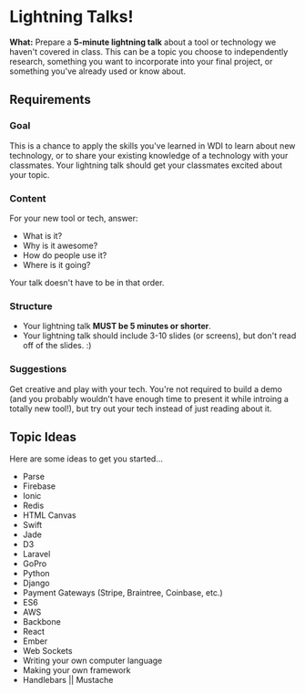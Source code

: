 # Lightning Talks!

**What:** Prepare a **5-minute lightning talk** about a tool or technology we haven't covered in class. This can be a topic you choose to independently research, something you want to incorporate into your final project, or something you've already used or know about.

## Requirements

### Goal

This is a chance to apply the skills you've learned in WDI to learn about new technology, or to share your existing knowledge of a technology with your classmates. Your lightning talk should get your classmates excited about your topic.

### Content

For your new tool or tech, answer:

* What is it?
* Why is it awesome?
* How do people use it?
* Where is it going?

Your talk doesn't have to be in that order.

### Structure

* Your lightning talk **MUST be 5 minutes or shorter**.
* Your lightning talk should include 3-10 slides (or screens), but don't read off of the slides. :)

### Suggestions

Get creative and play with your tech. You're not required to build a demo (and you probably wouldn't have enough time to present it while introing a totally new tool!), but try out your tech instead of just reading about it.

## Topic Ideas

Here are some ideas to get you started...

* Parse
* Firebase
* Ionic
* Redis
* HTML Canvas
* Swift
* Jade
* D3
* Laravel
* GoPro
* Python
* Django
* Payment Gateways (Stripe, Braintree, Coinbase, etc.)
* ES6
* AWS
* Backbone
* React
* Ember
* Web Sockets
* Writing your own computer language
* Making your own framework
* Handlebars || Mustache
